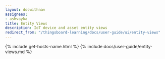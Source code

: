 ```yaml
---
layout: docwithnav
assignees:
- ashvayka
title: Entity Views
description: IoT device and asset entity views
redirect_from: "/thingsboard-learning/docs/user-guide/ui/entity-views"
---
```


{% include get-hosts-name.html %}
{% include docs/user-guide/entity-views.md %}